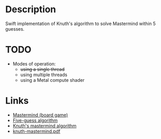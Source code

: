 # Description

Swift implementation of Knuth's algorithm to solve Mastermind within 5 guesses.

# TODO

* Modes of operation:
  * ~~using a single thread~~
  * using multiple threads
  * using a Metal compute shader

# Links

* [Mastermind (board game)](https://en.wikipedia.org/wiki/Mastermind_(board_game))
* [Five-guess algorithm](https://en.wikipedia.org/wiki/Mastermind_(board_game)#Worst_case:_Five-guess_algorithm)
* [Knuth's mastermind algorithm](https://math.stackexchange.com/questions/1192961/knuths-mastermind-algorithm)
* [knuth-mastermind.pdf](https://www.cs.uni.edu/~wallingf/teaching/cs3530/resources/knuth-mastermind.pdf)
